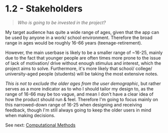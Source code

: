 # 1.2 - Stakeholders
> *Who is going to be invested in the project?*

My target audience has quite a wide range of ages, given that the app can be used by anyone in a work/ school environment. Therefore the broad range in ages would be roughly 16-66 years (teenage-retirement).

However, the main userbase is likely to be a smaller range of ~16-25, mainly due to the fact that younger people are often times more prone to the issue of lack of motivation/ drive without enough stimulus and interest, which the project aims to solve. Furthermore, it's more likely that school/ college/ university-aged people (students) will be taking the most extensive notes. 

*This is not to exclude the older ages from the user demographic*, but rather serves as a more indicator as to who I should tailor my design to, as the range of 16-66 may be too vague, and mean I don't have a clear idea of how the product should run & feel. Therefore I'm going to focus mainly on this narrowed-down range of 16-25 when designing and receiving feedback, though I'm still always going to keep the older users in mind when making decisions.


See next: [Computational Methods](1.3-computational_methods.md)
